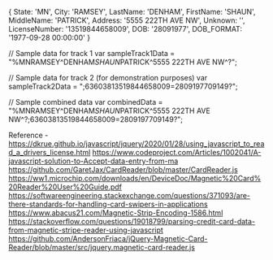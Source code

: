 {
  State: 'MN',
  City: 'RAMSEY',
  LastName: 'DENHAM',
  FirstName: 'SHAUN',
  MiddleName: 'PATRICK',
  Address: '5555 222TH AVE NW',
  Unknown: '',
  LicenseNumber: '13519844658009',
  DOB: '28091977',
  DOB_FORMAT: '1977-09-28 00:00:00'
}

// Sample data for track 1
var sampleTrack1Data = "%MNRAMSEY^DENHAM$SHAUN$PATRICK^5555 222TH AVE NW^?";

// Sample data for track 2 (for demonstration purposes)
var sampleTrack2Data = ";63603813519844658009=2809197709149?";

// Sample combined data
var combinedData = "%MNRAMSEY^DENHAM$SHAUN$PATRICK^5555 222TH AVE NW^?;63603813519844658009=2809197709149?";

Reference - 
https://dkrue.github.io/javascript/jquery/2020/01/28/using_javascript_to_read_a_drivers_license.html
https://www.codeproject.com/Articles/1002041/A-javascript-solution-to-Accept-data-entry-from-ma
https://github.com/GaretJax/CardReader/blob/master/CardReader.js
https://ww1.microchip.com/downloads/en/DeviceDoc/Magnetic%20Card%20Reader%20User%20Guide.pdf
https://softwareengineering.stackexchange.com/questions/371093/are-there-standards-for-handling-card-swipers-in-applications
https://www.abacus21.com/Magnetic-Strip-Encoding-1586.html
https://stackoverflow.com/questions/19018799/parsing-credit-card-data-from-magnetic-stripe-reader-using-javascript
https://github.com/AndersonFriaca/jQuery-Magnetic-Card-Reader/blob/master/src/jquery.magnetic-card-reader.js
